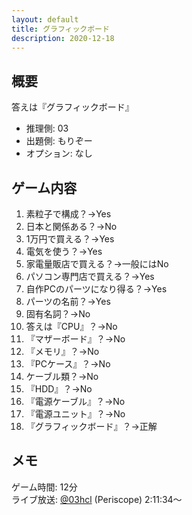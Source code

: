 ```yaml
---
layout: default
title: グラフィックボード
description: 2020-12-18
---
```


## 概要

答えは『グラフィックボード』

- 推理側: 03
- 出題側: もりぞー
- オプション: なし

## ゲーム内容

1. 素粒子で構成？→Yes
2. 日本と関係ある？→No
3. 1万円で買える？→Yes
4. 電気を使う？→Yes
5. 家電量販店で買える？→一般にはNo
6. パソコン専門店で買える？→Yes
7. 自作PCのパーツになり得る？→Yes
8. パーツの名前？→Yes
9. 固有名詞？→No
10. 答えは『CPU』？→No
11. 『マザーボード』？→No
12. 『メモリ』？→No
13. 『PCケース』？→No
14. ケーブル類？→No
15. 『HDD』？→No
16. 『電源ケーブル』？→No
17. 『電源ユニット』？→No
18. 『グラフィックボード』？→正解

## メモ

ゲーム時間: 12分  
ライブ放送: [@03hcl](https://www.periscope.tv/03hcl/1yoKMAORlRpKQ?t=2h11m34s) (Periscope) 2:11:34～
